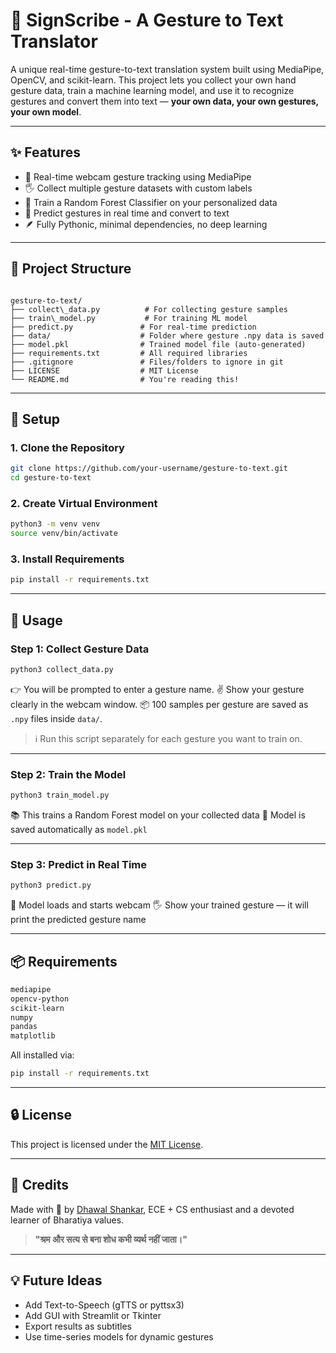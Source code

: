 # 🤟 SignScribe - A Gesture to Text Translator 

A unique real-time gesture-to-text translation system built using MediaPipe, OpenCV, and scikit-learn. This project lets you collect your own hand gesture data, train a machine learning model, and use it to recognize gestures and convert them into text — **your own data, your own gestures, your own model**.

---

## ✨ Features

- 🎥 Real-time webcam gesture tracking using MediaPipe
- 🖐️ Collect multiple gesture datasets with custom labels
- 🧠 Train a Random Forest Classifier on your personalized data
- 📖 Predict gestures in real time and convert to text
- 🪶 Fully Pythonic, minimal dependencies, no deep learning

---

## 📁 Project Structure

```

gesture-to-text/
├── collect\_data.py          # For collecting gesture samples
├── train\_model.py           # For training ML model
├── predict.py               # For real-time prediction
├── data/                    # Folder where gesture .npy data is saved
├── model.pkl                # Trained model file (auto-generated)
├── requirements.txt         # All required libraries
├── .gitignore               # Files/folders to ignore in git
├── LICENSE                  # MIT License
└── README.md                # You're reading this!

````

---

## 🔧 Setup

### 1. Clone the Repository

```bash
git clone https://github.com/your-username/gesture-to-text.git
cd gesture-to-text
````

### 2. Create Virtual Environment

```bash
python3 -m venv venv
source venv/bin/activate
```

### 3. Install Requirements

```bash
pip install -r requirements.txt
```

---

## 🎯 Usage

### Step 1: Collect Gesture Data

```bash
python3 collect_data.py
```

👉 You will be prompted to enter a gesture name.
✌️ Show your gesture clearly in the webcam window.
📦 100 samples per gesture are saved as `.npy` files inside `data/`.

> ℹ️ Run this script separately for each gesture you want to train on.

---

### Step 2: Train the Model

```bash
python3 train_model.py
```

📚 This trains a Random Forest model on your collected data
💾 Model is saved automatically as `model.pkl`

---

### Step 3: Predict in Real Time

```bash
python3 predict.py
```

🧠 Model loads and starts webcam
🖐️ Show your trained gesture — it will print the predicted gesture name

---

## 📦 Requirements

```txt
mediapipe
opencv-python
scikit-learn
numpy
pandas
matplotlib
```

All installed via:

```bash
pip install -r requirements.txt
```

---

## 🔒 License

This project is licensed under the [MIT License](LICENSE).

---

## 🙏 Credits

Made with 💙 by [Dhawal Shankar](https://github.com/dhawalshankar),
ECE + CS enthusiast and a devoted learner of Bharatiya values.

> **"श्रम और सत्य से बना शोध कभी व्यर्थ नहीं जाता।"**

---

## 💡 Future Ideas

* Add Text-to-Speech (gTTS or pyttsx3)
* Add GUI with Streamlit or Tkinter
* Export results as subtitles
* Use time-series models for dynamic gestures

````


